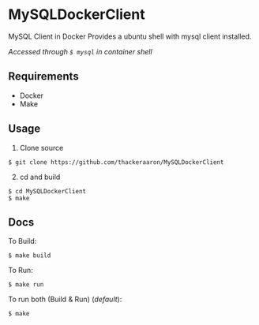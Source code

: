 # MySQLDockerClient
MySQL Client in Docker
Provides a ubuntu shell with mysql client installed.

*Accessed through ```$ mysql``` in container shell*

## Requirements
- Docker
- Make

## Usage
1. Clone source
```
$ git clone https://github.com/thackeraaron/MySQLDockerClient
```

2. cd and build
```
$ cd MySQLDockerClient
$ make
```

## Docs
To Build:
```
$ make build
```

To Run:
```
$ make run
```

To run both (Build & Run) (*default*):
```
$ make
```
